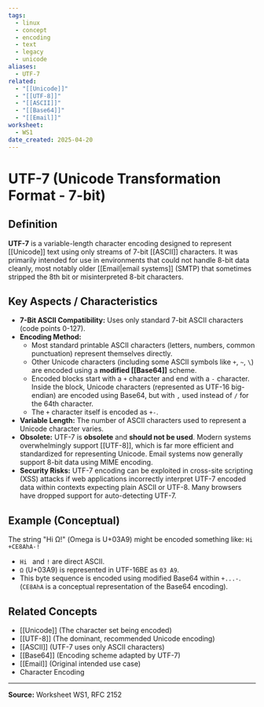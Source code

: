 ```yaml
---
tags:
  - linux
  - concept
  - encoding
  - text
  - legacy
  - unicode
aliases:
  - UTF-7
related:
  - "[[Unicode]]"
  - "[[UTF-8]]"
  - "[[ASCII]]"
  - "[[Base64]]"
  - "[[Email]]"
worksheet:
  - WS1
date_created: 2025-04-20
---
```

# UTF-7 (Unicode Transformation Format - 7-bit)

## Definition

**UTF-7** is a variable-length character encoding designed to represent [[Unicode]] text using only streams of 7-bit [[ASCII]] characters. It was primarily intended for use in environments that could not handle 8-bit data cleanly, most notably older [[Email|email systems]] (SMTP) that sometimes stripped the 8th bit or misinterpreted 8-bit characters.

## Key Aspects / Characteristics

- **7-Bit ASCII Compatibility:** Uses only standard 7-bit ASCII characters (code points 0-127).
- **Encoding Method:**
    - Most standard printable ASCII characters (letters, numbers, common punctuation) represent themselves directly.
    - Other Unicode characters (including some ASCII symbols like `+`, `~`, `\`) are encoded using a **modified [[Base64]]** scheme.
    - Encoded blocks start with a `+` character and end with a `-` character. Inside the block, Unicode characters (represented as UTF-16 big-endian) are encoded using Base64, but with `,` used instead of `/` for the 64th character.
    - The `+` character itself is encoded as `+-`.
- **Variable Length:** The number of ASCII characters used to represent a Unicode character varies.
- **Obsolete:** UTF-7 is **obsolete** and **should not be used**. Modern systems overwhelmingly support [[UTF-8]], which is far more efficient and standardized for representing Unicode. Email systems now generally support 8-bit data using MIME encoding.
- **Security Risks:** UTF-7 encoding can be exploited in cross-site scripting (XSS) attacks if web applications incorrectly interpret UTF-7 encoded data within contexts expecting plain ASCII or UTF-8. Many browsers have dropped support for auto-detecting UTF-7.

## Example (Conceptual)

The string "Hi Ω!" (Omega is U+03A9) might be encoded something like:
`Hi +CE8AhA-!`
- `Hi ` and `!` are direct ASCII.
- `Ω` (U+03A9) is represented in UTF-16BE as `03 A9`.
- This byte sequence is encoded using modified Base64 within `+...-`. (`CE8AhA` is a conceptual representation of the Base64 encoding).

## Related Concepts
- [[Unicode]] (The character set being encoded)
- [[UTF-8]] (The dominant, recommended Unicode encoding)
- [[ASCII]] (UTF-7 uses only ASCII characters)
- [[Base64]] (Encoding scheme adapted by UTF-7)
- [[Email]] (Original intended use case)
- Character Encoding

---
**Source:** Worksheet WS1, RFC 2152